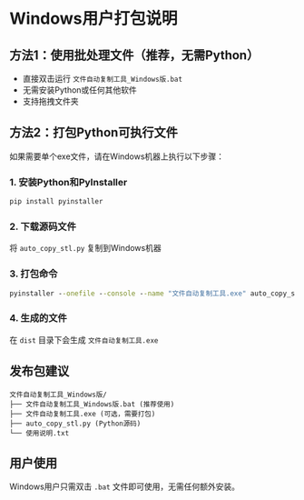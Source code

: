 # Windows用户打包说明

## 方法1：使用批处理文件（推荐，无需Python）
- 直接双击运行 `文件自动复制工具_Windows版.bat`
- 无需安装Python或任何其他软件
- 支持拖拽文件夹

## 方法2：打包Python可执行文件
如果需要单个exe文件，请在Windows机器上执行以下步骤：

### 1. 安装Python和PyInstaller
```cmd
pip install pyinstaller
```

### 2. 下载源码文件
将 `auto_copy_stl.py` 复制到Windows机器

### 3. 打包命令
```cmd
pyinstaller --onefile --console --name "文件自动复制工具.exe" auto_copy_stl.py
```

### 4. 生成的文件
在 `dist` 目录下会生成 `文件自动复制工具.exe`

## 发布包建议
```
文件自动复制工具_Windows版/
├── 文件自动复制工具_Windows版.bat (推荐使用)
├── 文件自动复制工具.exe (可选，需要打包)
├── auto_copy_stl.py (Python源码)
└── 使用说明.txt
```

## 用户使用
Windows用户只需双击 `.bat` 文件即可使用，无需任何额外安装。